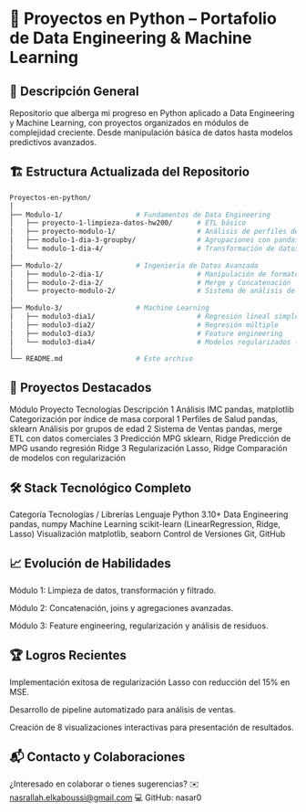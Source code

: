 # 🐍 Proyectos en Python – Portafolio de Data Engineering & Machine Learning

## 🌟 Descripción General
Repositorio que alberga mi progreso en Python aplicado a Data Engineering y Machine Learning, con proyectos organizados en módulos de complejidad creciente. Desde manipulación básica de datos hasta modelos predictivos avanzados.

## 🏗️ Estructura Actualizada del Repositorio

```bash
Proyectos-en-python/
│
├── Modulo-1/                  # Fundamentos de Data Engineering
│   ├── proyecto-1-limpieza-datos-hw200/      # ETL básico
│   ├── proyecto-modulo-1/                    # Análisis de perfiles de salud
│   ├── modulo-1-dia-3-groupby/               # Agrupaciones con pandas
│   └── modulo-1-dia-4/                       # Transformación de datos
│
├── Modulo-2/                  # Ingeniería de Datos Avanzada
│   ├── modulo-2-dia-1/                       # Manipulación de formatos (CSV/JSON)
│   ├── modulo-2-dia-2/                       # Merge y Concatenación 
│   └── proyecto-modulo-2/                    # Sistema de análisis de ventas
│
├── Modulo-3/                  # Machine Learning
│   ├── modulo3-dia1/                         # Regresión lineal simple
│   ├── modulo3-dia2/                         # Regresión múltiple
│   ├── modulo3-dia3/                         # Feature engineering
│   └── modulo3-dia4/                         # Modelos regularizados (Ridge/Lasso)
│
└── README.md                  # Este archivo
```
## 🚀 Proyectos Destacados
Módulo	Proyecto	Tecnologías	Descripción
1	Análisis IMC	pandas, matplotlib	Categorización por índice de masa corporal
1	Perfiles de Salud	pandas, sklearn	Análisis por grupos de edad
2	Sistema de Ventas	pandas, merge	ETL con datos comerciales
3	Predicción MPG	sklearn, Ridge	Predicción de MPG usando regresión Ridge
3	Regularización	Lasso, Ridge	Comparación de modelos con regularización

## 🛠️ Stack Tecnológico Completo
Categoría	Tecnologías / Librerías
Lenguaje	Python 3.10+
Data Engineering	pandas, numpy
Machine Learning	scikit-learn (LinearRegression, Ridge, Lasso)
Visualización	matplotlib, seaborn
Control de Versiones	Git, GitHub

## 📈 Evolución de Habilidades
Módulo 1: Limpieza de datos, transformación y filtrado.

Módulo 2: Concatenación, joins y agregaciones avanzadas.

Módulo 3: Feature engineering, regularización y análisis de residuos.

## 🏆 Logros Recientes
Implementación exitosa de regularización Lasso con reducción del 15% en MSE.

Desarrollo de pipeline automatizado para análisis de ventas.

Creación de 8 visualizaciones interactivas para presentación de resultados.

## 📬 Contacto y Colaboraciones
¿Interesado en colaborar o tienes sugerencias?
✉️ nasrallah.elkaboussi@gmail.com
💻 GitHub: nasar0